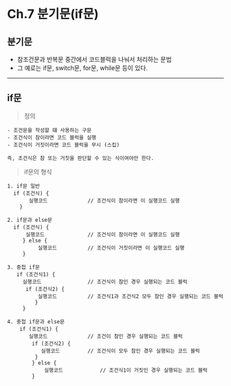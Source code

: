 # Ch.7 분기문(if문)
분기문
---
- 참조건문과 반복문 중간에서 코드블럭을 나눠서 처리하는 문법
- 그 예로는 if문, switch문, for문, while문 등이 있다.
---
if문
---
> 정의<br>
```
- 조건문을 작성할 떄 사용하는 구문
- 조건식이 참이라면 코드 블럭을 실행
- 조건식이 거짓이라면 코드 블럭을 무시 (스킵)
		
즉, 조건식은 참 또는 거짓을 판단할 수 있는 식이여야만 한다.
```
		
> if문의 형식<br>
```		
1. if문 일반
  if (조건식) {
       실행코드				// 조건식이 참이라면 이 실행코드 실행
    }
		  
2. if문과 else문
  if (조건식) { 						
      실행코드				// 조건식이 참이라면 이 실행코드 실행
     } else {
          실행코드			// 조건식이 거짓이라면 이 실행코드 실행
     }
		  
3. 중첩 if문
   if (조건식1) {
     실행코드				// 조건식이 참인 경우 실행되는 코드 블럭
      if (조건식2) {
          실행코드			// 조건식1과 조건식2 모두 참인 경우 실행되는 코드 블럭
         }
     }
		  
4. 중첩 if문과 else문
    if (조건식1) {
       실행코드				// 조건이 참인 경우 실행되는 코드 블럭
        if (조건식2) {
           실행코드	   		// 조건식이 모두 참인 경우 실행되는 코드 블럭
         }
        } else {
            실행코드			// 조건식1이 거짓인 경우 실행되는 코드 블럭
        }
		
